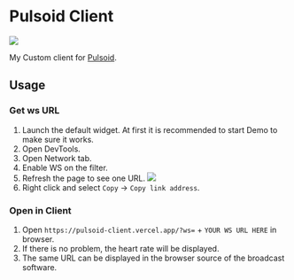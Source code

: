 # Pulsoid Client

![](https://user-images.githubusercontent.com/3516343/125148625-c1435680-e16e-11eb-8c6d-de44271d6a4e.png)

My Custom client for [Pulsoid](https://pulsoid.net/).

## Usage

### Get ws URL

1. Launch the default widget.
  At first it is recommended to start Demo to make sure it works.
2. Open DevTools.
3. Open Network tab.
4. Enable WS on the filter.
5. Refresh the page to see one URL.
  ![](https://i.imgur.com/zl0pNxc.png)
6. Right click and select `Copy` -> `Copy link address`.

### Open in Client

1. Open `https://pulsoid-client.vercel.app/?ws=` + `YOUR WS URL HERE` in browser.
2. If there is no problem, the heart rate will be displayed.
3. The same URL can be displayed in the browser source of the broadcast software.

